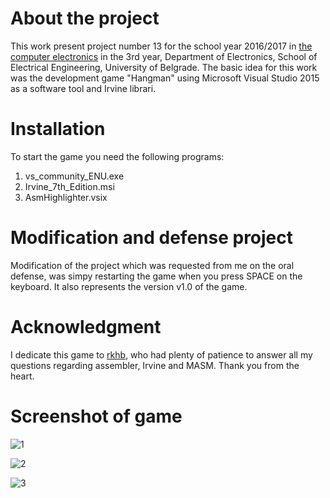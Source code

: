 # About the project
This work present project number 13 for the school year 2016/2017 in [the computer electronics](http://tnt.etf.rs/~oe3re/) in the 3rd year, Department of Electronics, School of Electrical Engineering, University of Belgrade. The basic idea for this work was the development game "Hangman" using Microsoft Visual Studio 2015 as a software tool and Irvine librari.

# Installation
To start the game you need the following programs:
1. vs_community_ENU.exe
2. Irvine_7th_Edition.msi
3. AsmHighlighter.vsix

# Modification and defense project
Modification of the project which was requested from me on the oral defense, was simpy restarting the game when you press 
SPACE on the keyboard. It also represents the version v1.0 of the game.

# Acknowledgment
I dedicate this game to [rkhb](https://stackoverflow.com/users/3512216/rkhb), who had plenty of patience to answer all my questions regarding assembler, Irvine and MASM. Thank you from the heart.

# Screenshot of game

![1](https://user-images.githubusercontent.com/16638876/26972268-5643281a-4d11-11e7-851e-1fd6253bbb9e.png)

![2](https://user-images.githubusercontent.com/16638876/26972276-5c4341dc-4d11-11e7-868b-4529c6f319fd.png)

![3](https://user-images.githubusercontent.com/16638876/26972284-61cfe3c6-4d11-11e7-8828-bd991efeb40c.png)
